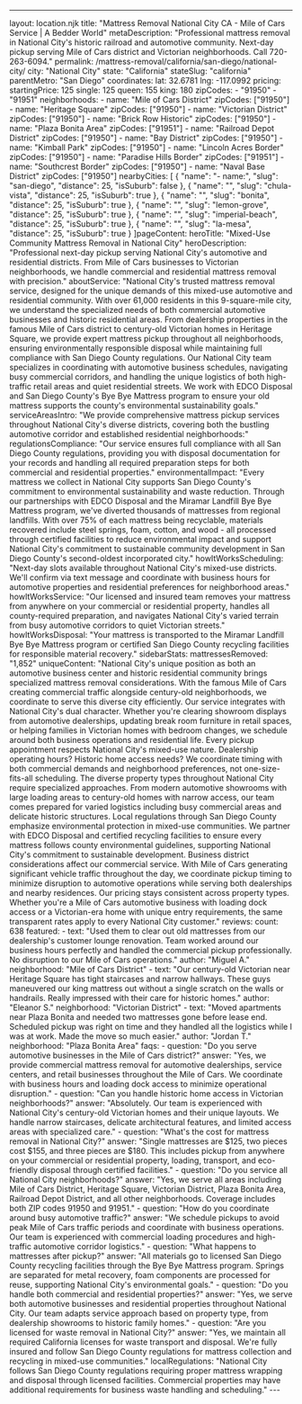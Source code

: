 ---
layout: location.njk
title: "Mattress Removal National City CA - Mile of Cars Service | A Bedder World" metaDescription: "Professional mattress removal in National City's historic railroad and automotive community. Next-day pickup serving Mile of Cars district and Victorian neighborhoods. Call 720-263-6094."
permalink: /mattress-removal/california/san-diego/national-city/
city: "National City" state: "California" stateSlug: "california" parentMetro: "San Diego" coordinates: lat: 32.6781 lng: -117.0992 pricing: startingPrice: 125 single: 125 queen: 155 king: 180 zipCodes: - "91950" - "91951" neighborhoods: - name: "Mile of Cars District" zipCodes: ["91950"] - name: "Heritage Square" zipCodes: ["91950"] - name: "Victorian District" zipCodes: ["91950"] - name: "Brick Row Historic" zipCodes: ["91950"] - name: "Plaza Bonita Area" zipCodes: ["91951"] - name: "Railroad Depot District" zipCodes: ["91950"] - name: "Bay District" zipCodes: ["91950"] - name: "Kimball Park" zipCodes: ["91950"] - name: "Lincoln Acres Border" zipCodes: ["91950"] - name: "Paradise Hills Border" zipCodes: ["91951"] - name: "Southcrest Border" zipCodes: ["91950"] - name: "Naval Base District" zipCodes: ["91950"] nearbyCities: [ { "name": "- name:", "slug": "san-diego", "distance": 25, "isSuburb": false }, { "name": "", "slug": "chula-vista", "distance": 25, "isSuburb": true }, { "name": "", "slug": "bonita", "distance": 25, "isSuburb": true }, { "name": "", "slug": "lemon-grove", "distance": 25, "isSuburb": true }, { "name": "", "slug": "imperial-beach", "distance": 25, "isSuburb": true }, { "name": "", "slug": "la-mesa", "distance": 25, "isSuburb": true } ]pageContent: heroTitle: "Mixed-Use Community Mattress Removal in National City" heroDescription: "Professional next-day pickup serving National City's automotive and residential districts. From Mile of Cars businesses to Victorian neighborhoods, we handle commercial and residential mattress removal with precision." aboutService: "National City's trusted mattress removal service, designed for the unique demands of this mixed-use automotive and residential community. With over 61,000 residents in this 9-square-mile city, we understand the specialized needs of both commercial automotive businesses and historic residential areas. From dealership properties in the famous Mile of Cars district to century-old Victorian homes in Heritage Square, we provide expert mattress pickup throughout all neighborhoods, ensuring environmentally responsible disposal while maintaining full compliance with San Diego County regulations. Our National City team specializes in coordinating with automotive business schedules, navigating busy commercial corridors, and handling the unique logistics of both high-traffic retail areas and quiet residential streets. We work with EDCO Disposal and San Diego County's Bye Bye Mattress program to ensure your old mattress supports the county's environmental sustainability goals." serviceAreasIntro: "We provide comprehensive mattress pickup services throughout National City's diverse districts, covering both the bustling automotive corridor and established residential neighborhoods:" regulationsCompliance: "Our service ensures full compliance with all San Diego County regulations, providing you with disposal documentation for your records and handling all required preparation steps for both commercial and residential properties." environmentalImpact: "Every mattress we collect in National City supports San Diego County's commitment to environmental sustainability and waste reduction. Through our partnerships with EDCO Disposal and the Miramar Landfill Bye Bye Mattress program, we've diverted thousands of mattresses from regional landfills. With over 75% of each mattress being recyclable, materials recovered include steel springs, foam, cotton, and wood - all processed through certified facilities to reduce environmental impact and support National City's commitment to sustainable community development in San Diego County's second-oldest incorporated city." howItWorksScheduling: "Next-day slots available throughout National City's mixed-use districts. We'll confirm via text message and coordinate with business hours for automotive properties and residential preferences for neighborhood areas." howItWorksService: "Our licensed and insured team removes your mattress from anywhere on your commercial or residential property, handles all county-required preparation, and navigates National City's varied terrain from busy automotive corridors to quiet Victorian streets." howItWorksDisposal: "Your mattress is transported to the Miramar Landfill Bye Bye Mattress program or certified San Diego County recycling facilities for responsible material recovery." sidebarStats: mattressesRemoved: "1,852" uniqueContent: "National City's unique position as both an automotive business center and historic residential community brings specialized mattress removal considerations. With the famous Mile of Cars creating commercial traffic alongside century-old neighborhoods, we coordinate to serve this diverse city efficiently. Our service integrates with National City's dual character. Whether you're clearing showroom displays from automotive dealerships, updating break room furniture in retail spaces, or helping families in Victorian homes with bedroom changes, we schedule around both business operations and residential life. Every pickup appointment respects National City's mixed-use nature. Dealership operating hours? Historic home access needs? We coordinate timing with both commercial demands and neighborhood preferences, not one-size-fits-all scheduling. The diverse property types throughout National City require specialized approaches. From modern automotive showrooms with large loading areas to century-old homes with narrow access, our team comes prepared for varied logistics including busy commercial areas and delicate historic structures. Local regulations through San Diego County emphasize environmental protection in mixed-use communities. We partner with EDCO Disposal and certified recycling facilities to ensure every mattress follows county environmental guidelines, supporting National City's commitment to sustainable development. Business district considerations affect our commercial service. With Mile of Cars generating significant vehicle traffic throughout the day, we coordinate pickup timing to minimize disruption to automotive operations while serving both dealerships and nearby residences. Our pricing stays consistent across property types. Whether you're a Mile of Cars automotive business with loading dock access or a Victorian-era home with unique entry requirements, the same transparent rates apply to every National City customer." reviews: count: 638 featured: - text: "Used them to clear out old mattresses from our dealership's customer lounge renovation. Team worked around our business hours perfectly and handled the commercial pickup professionally. No disruption to our Mile of Cars operations." author: "Miguel A." neighborhood: "Mile of Cars District" - text: "Our century-old Victorian near Heritage Square has tight staircases and narrow hallways. These guys maneuvered our king mattress out without a single scratch on the walls or handrails. Really impressed with their care for historic homes." author: "Eleanor S." neighborhood: "Victorian District" - text: "Moved apartments near Plaza Bonita and needed two mattresses gone before lease end. Scheduled pickup was right on time and they handled all the logistics while I was at work. Made the move so much easier." author: "Jordan T." neighborhood: "Plaza Bonita Area" faqs: - question: "Do you serve automotive businesses in the Mile of Cars district?" answer: "Yes, we provide commercial mattress removal for automotive dealerships, service centers, and retail businesses throughout the Mile of Cars. We coordinate with business hours and loading dock access to minimize operational disruption." - question: "Can you handle historic home access in Victorian neighborhoods?" answer: "Absolutely. Our team is experienced with National City's century-old Victorian homes and their unique layouts. We handle narrow staircases, delicate architectural features, and limited access areas with specialized care." - question: "What's the cost for mattress removal in National City?" answer: "Single mattresses are $125, two pieces cost $155, and three pieces are $180. This includes pickup from anywhere on your commercial or residential property, loading, transport, and eco-friendly disposal through certified facilities." - question: "Do you service all National City neighborhoods?" answer: "Yes, we serve all areas including Mile of Cars District, Heritage Square, Victorian District, Plaza Bonita Area, Railroad Depot District, and all other neighborhoods. Coverage includes both ZIP codes 91950 and 91951." - question: "How do you coordinate around busy automotive traffic?" answer: "We schedule pickups to avoid peak Mile of Cars traffic periods and coordinate with business operations. Our team is experienced with commercial loading procedures and high-traffic automotive corridor logistics." - question: "What happens to mattresses after pickup?" answer: "All materials go to licensed San Diego County recycling facilities through the Bye Bye Mattress program. Springs are separated for metal recovery, foam components are processed for reuse, supporting National City's environmental goals." - question: "Do you handle both commercial and residential properties?" answer: "Yes, we serve both automotive businesses and residential properties throughout National City. Our team adapts service approach based on property type, from dealership showrooms to historic family homes." - question: "Are you licensed for waste removal in National City?" answer: "Yes, we maintain all required California licenses for waste transport and disposal. We're fully insured and follow San Diego County regulations for mattress collection and recycling in mixed-use communities." localRegulations: "National City follows San Diego County regulations requiring proper mattress wrapping and disposal through licensed facilities. Commercial properties may have additional requirements for business waste handling and scheduling." ---